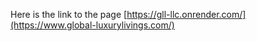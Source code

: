 Here is the link to the page
[https://gll-llc.onrender.com/](https://www.global-luxurylivings.com/)
